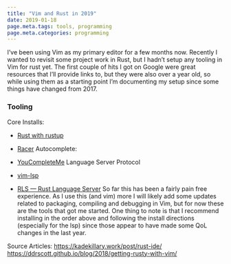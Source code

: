 ```yaml
---
title: "Vim and Rust in 2019"
date: 2019-01-18
page.meta.tags: tools, programming
page.meta.categories: programming
---
```


I’ve been using Vim as my primary editor for a few months now. Recently I wanted to revisit some project work in Rust,
but I hadn’t setup any tooling in Vim for rust yet. The first couple of hits I got on Google were great resources that
I’ll provide links to, but they were also over a year old, so while using them as a starting point I’m documenting my
setup since some things have changed from 2017.

### Tooling

Core Installs:

* [Rust with rustup](https://www.rust-lang.org/tools/install)
* [Racer](https://github.com/racer-rust/racer)
  Autocomplete:

* [YouCompleteMe](https://github.com/Valloric/YouCompleteMe)
  Language Server Protocol

* [vim-lsp](https://github.com/prabirshrestha/vim-lsp)
* [RLS — Rust Language Server](https://github.com/rust-lang/rls)
  So far this has been a fairly pain free experience. As I use this (and vim) more I will likely add some updates
  related to packaging, compiling and debugging in Vim, but for now these are the tools that got me started. One thing
  to note is that I recommend installing in the order above and following the install directions (especially for the
  lsp) since those appear to have made some QoL changes in the last year.

Source
Articles: <https://kadekillary.work/post/rust-ide/> <https://ddrscott.github.io/blog/2018/getting-rusty-with-vim/>
